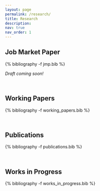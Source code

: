 ```yaml
---
layout: page
permalink: /research/
title: Research
description: 
nav: true
nav_order: 1
---
```

<!-- _pages/publications.md -->

## Job Market Paper

<div class="publications">

{% bibliography -f jmp.bib %}

</div>

<i>Draft coming soon!</i>

<br>

## Working Papers

<div class="publications">

{% bibliography -f working_papers.bib %}

</div>

<br>

## Publications

<div class="publications">

{% bibliography -f publications.bib %}

</div>

<br>

## Works in Progress

<div class="publications">

{% bibliography -f works_in_progress.bib %}

</div>
